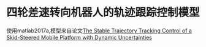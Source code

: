 # 四轮差速转向机器人的轨迹跟踪控制模型
使用matlab2017a,模型来自论文[The Stable Trajectory Tracking Control of a Skid-Steered Mobile Platform with Dynamic Uncertainties](https://www.researchgate.net/publication/281789033_The_Stable_Trajectory_Tracking_Control_of_a_Skid-steered_Mobile_Platform_with_Dynamic_Uncertainties)<br>
